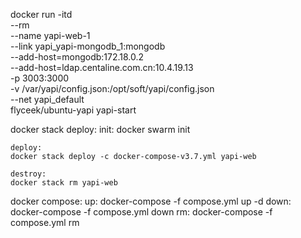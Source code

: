 docker run -itd \
--rm \
--name yapi-web-1 \
--link yapi_yapi-mongodb_1:mongodb \
--add-host=mongodb:172.18.0.2 \
--add-host=ldap.centaline.com.cn:10.4.19.13 \
-p 3003:3000 \
-v /var/yapi/config.json:/opt/soft/yapi/config.json \
--net yapi_default \
flyceek/ubuntu-yapi yapi-start


docker stack deploy:
    init:
    docker swarm init

    deploy:
    docker stack deploy -c docker-compose-v3.7.yml yapi-web

    destroy:
    docker stack rm yapi-web

docker compose:
    up:
    docker-compose -f compose.yml up -d
    down:
    docker-compose -f compose.yml down
    rm:
    docker-compose -f compose.yml rm